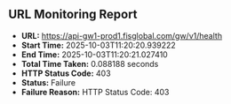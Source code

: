 ## URL Monitoring Report

- **URL:** https://api-gw1-prod1.fisglobal.com/gw/v1/health
- **Start Time:** 2025-10-03T11:20:20.939222
- **End Time:** 2025-10-03T11:20:21.027410
- **Total Time Taken:** 0.088188 seconds
- **HTTP Status Code:** 403
- **Status:** Failure
- **Failure Reason:** HTTP Status Code: 403
